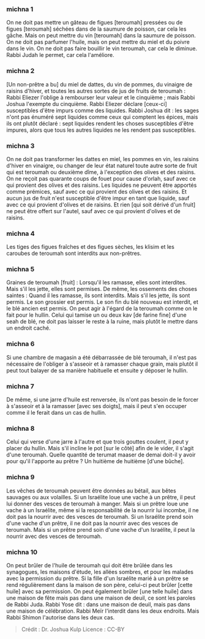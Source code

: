 
### michna 1
On ne doit pas mettre un gâteau de figues [teroumah] pressées ou de figues [teroumah] séchées dans de la saumure de poisson, car cela les gâche. Mais on peut mettre du vin [teroumah] dans la saumure de poisson. On ne doit pas parfumer l'huile, mais on peut mettre du miel et du poivre dans le vin. On ne doit pas faire bouillir le vin teroumah, car cela le diminue. Rabbi Judah le permet, car cela l'améliore.

### michna 2
[Un non-prêtre a bu] du miel de dattes, du vin de pommes, du vinaigre de raisins d'hiver, et toutes les autres sortes de jus de fruits de teroumah : Rabbi Eliezer l'oblige à rembourser leur valeur et le cinquième ; mais Rabbi Joshua l'exempte du cinquième. Rabbi Eliezer déclare [ceux-ci] susceptibles d'être impurs comme des liquides. Rabbi Joshua dit : les sages n'ont pas énuméré sept liquides comme ceux qui comptent les épices, mais ils ont plutôt déclaré : sept liquides rendent les choses susceptibles d'être impures, alors que tous les autres liquides ne les rendent pas susceptibles.

### michna 3
On ne doit pas transformer les dattes en miel, les pommes en vin, les raisins d'hiver en vinaigre, ou changer de leur état naturel toute autre sorte de fruit qui est teroumah ou deuxième dîme, à l'exception des olives et des raisins. On ne reçoit pas quarante coups de fouet pour cause d'orlah, sauf avec ce qui provient des olives et des raisins. Les liquides ne peuvent être apportés comme prémices, sauf avec ce qui provient des olives et des raisins. Et aucun jus de fruit n'est susceptible d'être impur en tant que liquide, sauf avec ce qui provient d'olives et de raisins. Et rien [qui soit dérivé d'un fruit] ne peut être offert sur l'autel, sauf avec ce qui provient d'olives et de raisins.

### michna 4
Les tiges des figues fraîches et des figues sèches, les klisim et les caroubes de teroumah sont interdits aux non-prêtres.

### michna 5
Graines de teroumah [fruit] : Lorsqu'il les ramasse, elles sont interdites. Mais s'il les jette, elles sont permises. De même, les ossements des choses saintes : Quand il les ramasse, ils sont interdits. Mais s'il les jette, ils sont permis. Le son grossier est permis. Le son fin du blé nouveau est interdit, et le blé ancien est permis. On peut agir à l'égard de la teroumah comme on le fait pour le hullin. Celui qui tamise un ou deux kav [de farine fine] d'une seah de blé, ne doit pas laisser le reste à la ruine, mais plutôt le mettre dans un endroit caché.

### michna 6
Si une chambre de magasin a été débarrassée de blé teroumah, il n'est pas nécessaire de l'obliger à s'asseoir et à ramasser chaque grain, mais plutôt il peut tout balayer de sa manière habituelle et ensuite y déposer le hullin.

### michna 7
De même, si une jarre d'huile est renversée, ils n'ont pas besoin de le forcer à s'asseoir et à la ramasser [avec ses doigts], mais il peut s'en occuper comme il le ferait dans un cas de hullin.

### michna 8
Celui qui verse d'une jarre à l'autre et que trois gouttes coulent, il peut y placer du hullin. Mais s'il incline le pot [sur le côté] afin de le vider, il s'agit d'une teroumah. Quelle quantité de terumat maaser de demai doit-il y avoir pour qu'il l'apporte au prêtre ? Un huitième de huitième [d'une bûche].

### michna 9
Les vêches de teroumah peuvent être données au bétail, aux bêtes sauvages ou aux volailles. Si un Israélite loue une vache à un prêtre, il peut lui donner des vesces de teroumah à manger. Mais si un prêtre loue une vache à un Israélite, même si la responsabilité de la nourrir lui incombe, il ne doit pas la nourrir avec des vesces de teroumah. Si un Israélite prend soin d'une vache d'un prêtre, il ne doit pas la nourrir avec des vesces de teroumah. Mais si un prêtre prend soin d'une vache d'un Israélite, il peut la nourrir avec des vesces de teroumah.

### michna 10
On peut brûler de l'huile de teroumah qui doit être brûlée dans les synagogues, les maisons d'étude, les allées sombres, et pour les malades avec la permission du prêtre. Si la fille d'un Israélite marié à un prêtre se rend régulièrement dans la maison de son père, celui-ci peut brûler [cette huile] avec sa permission. On peut également brûler [une telle huile] dans une maison de fête mais pas dans une maison de deuil, ce sont les paroles de Rabbi Juda. Rabbi Yose dit : dans une maison de deuil, mais pas dans une maison de célébration. Rabbi Meïr l'interdit dans les deux endroits. Mais Rabbi Shimon l'autorise dans les deux cas.

>Crédit : Dr. Joshua Kulp
>Licence : CC-BY